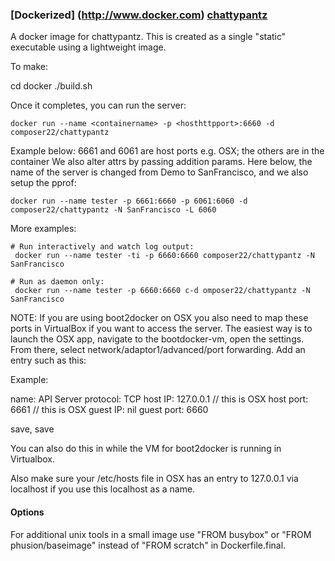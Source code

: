 ### [Dockerized] (http://www.docker.com) [chattypantz](https://registry.hub.docker.com/u/composer22/chattypantz/)

A docker image for chattypantz. This is created as a single "static" executable using a lightweight image.

To make:

cd docker
./build.sh

Once it completes, you can run the server:
```
docker run --name <containername> -p <hosthttpport>:6660 -d composer22/chattypantz
```

Example below: 6661 and 6061 are host ports e.g. OSX; the others are in the container
We also alter attrs by passing addition params.  Here below, the name of the server is changed from Demo to SanFrancisco, and we also setup the pprof:
```
docker run --name tester -p 6661:6660 -p 6061:6060 -d composer22/chattypantz -N SanFrancisco -L 6060
```
More examples:
```
# Run interactively and watch log output:
 docker run --name tester -ti -p 6660:6660 composer22/chattypantz -N SanFrancisco

# Run as daemon only:
 docker run --name tester -p 6660:6660 c-d omposer22/chattypantz -N SanFrancisco

```
NOTE:  If you are using boot2docker on OSX you also need to map these ports in VirtualBox
if you want to access the server. The easiest way is to launch the OSX app, navigate to the bootdocker-vm, open the settings. From there, select network/adaptor1/advanced/port forwarding. Add an entry such as this:

Example:

name: API Server
protocol: TCP
host IP: 127.0.0.1  // this is OSX
host port: 6661   // this is OSX
guest IP: nil
guest port: 6660

save, save

You can also do this in while the VM for boot2docker is running in Virtualbox.

Also make sure your /etc/hosts file in OSX has an entry to 127.0.0.1 via localhost if you use this localhost as a name.

#### Options

For additional unix tools in a small image use "FROM busybox" or "FROM phusion/baseimage" instead of "FROM scratch" in Dockerfile.final.
